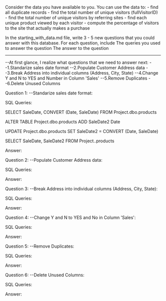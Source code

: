 Consider the data you have available to you. You can use the data to: - find all duplicate records - find the total number of unique visitors (fullVisitorID) - find the total number of unique visitors by referring sites - find each unique product viewed by each visitor - compute the percentage of visitors to the site that actually makes a purchase

In the starting_with_data.md file, write 3 - 5 new questions that you could answer with this database. For each question, include The queries you used to answer the question The answer to the question

--------------------

--At first glance, I realize what questions that we need to answer next:
--1.Standarize sales date format
--2.Populate Customer Address data
--3.Break Address into individual columns (Address, City, State)
--4.Change Y and N to YES and Number in Column 'Sales'
--5.Remove Duplicates
--6.Delete Unused Columns

Question 1: --Standarize sales date format:

SQL Queries:

SELECT SaleDate, CONVERT (Date, SaleDate)
FROM Project.dbo.products

ALTER TABLE Project.dbo.products
ADD SaleDate2 Date

UPDATE Project.dbo.products
SET SaleDate2 = CONVERT (Date, SaleDate)

SELECT SaleDate, SaleDate2
FROM Project..products

Answer: 



Question 2: --Populate Customer Address data:

SQL Queries:

Answer:



Question 3: --Break Address into individual columns (Address, City, State):

SQL Queries:

Answer:



Question 4: --Change Y and N to YES and No in Column 'Sales':

SQL Queries:

Answer:



Question 5: --Remove Duplicates:

SQL Queries:

Answer:


Question 6: --Delete Unused Columns:

SQL Queries:

Answer:



